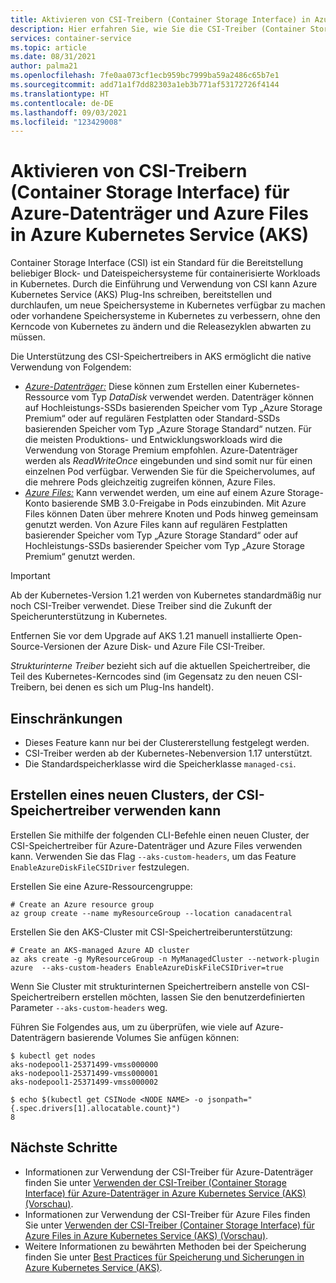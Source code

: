 ```yaml
---
title: Aktivieren von CSI-Treibern (Container Storage Interface) in Azure Kubernetes Service (AKS)
description: Hier erfahren Sie, wie Sie die CSI-Treiber (Container Storage Interface) für Azure-Datenträger und Azure Files in einem AKS-Cluster (Azure Kubernetes Service) aktivieren.
services: container-service
ms.topic: article
ms.date: 08/31/2021
author: palma21
ms.openlocfilehash: 7fe0aa073cf1ecb959bc7999ba59a2486c65b7e1
ms.sourcegitcommit: add71a1f7dd82303a1eb3b771af53172726f4144
ms.translationtype: HT
ms.contentlocale: de-DE
ms.lasthandoff: 09/03/2021
ms.locfileid: "123429008"
---
```

# <a name="enable-container-storage-interface-csi-drivers-for-azure-disks-and-azure-files-on-azure-kubernetes-service-aks"></a>Aktivieren von CSI-Treibern (Container Storage Interface) für Azure-Datenträger und Azure Files in Azure Kubernetes Service (AKS)

Container Storage Interface (CSI) ist ein Standard für die Bereitstellung beliebiger Block- und Dateispeichersysteme für containerisierte Workloads in Kubernetes. Durch die Einführung und Verwendung von CSI kann Azure Kubernetes Service (AKS) Plug-Ins schreiben, bereitstellen und durchlaufen, um neue Speichersysteme in Kubernetes verfügbar zu machen oder vorhandene Speichersysteme in Kubernetes zu verbessern, ohne den Kerncode von Kubernetes zu ändern und die Releasezyklen abwarten zu müssen.

Die Unterstützung des CSI-Speichertreibers in AKS ermöglicht die native Verwendung von Folgendem:
- [*Azure-Datenträger:*](azure-disk-csi.md) Diese können zum Erstellen einer Kubernetes-Ressource vom Typ *DataDisk* verwendet werden. Datenträger können auf Hochleistungs-SSDs basierenden Speicher vom Typ „Azure Storage Premium“ oder auf regulären Festplatten oder Standard-SSDs basierenden Speicher vom Typ „Azure Storage Standard“ nutzen. Für die meisten Produktions- und Entwicklungsworkloads wird die Verwendung von Storage Premium empfohlen. Azure-Datenträger werden als *ReadWriteOnce* eingebunden und sind somit nur für einen einzelnen Pod verfügbar. Verwenden Sie für die Speichervolumes, auf die mehrere Pods gleichzeitig zugreifen können, Azure Files.
- [*Azure Files:*](azure-files-csi.md) Kann verwendet werden, um eine auf einem Azure Storage-Konto basierende SMB 3.0-Freigabe in Pods einzubinden. Mit Azure Files können Daten über mehrere Knoten und Pods hinweg gemeinsam genutzt werden. Von Azure Files kann auf regulären Festplatten basierender Speicher vom Typ „Azure Storage Standard“ oder auf Hochleistungs-SSDs basierender Speicher vom Typ „Azure Storage Premium“ genutzt werden.

> [!IMPORTANT]
> Ab der Kubernetes-Version 1.21 werden von Kubernetes standardmäßig nur noch CSI-Treiber verwendet. Diese Treiber sind die Zukunft der Speicherunterstützung in Kubernetes.
> 
> Entfernen Sie vor dem Upgrade auf AKS 1.21 manuell installierte Open-Source-Versionen der Azure Disk- und Azure File CSI-Treiber.
> 
> *Strukturinterne Treiber* bezieht sich auf die aktuellen Speichertreiber, die Teil des Kubernetes-Kerncodes sind (im Gegensatz zu den neuen CSI-Treibern, bei denen es sich um Plug-Ins handelt).

## <a name="limitations"></a>Einschränkungen

- Dieses Feature kann nur bei der Clustererstellung festgelegt werden.
- CSI-Treiber werden ab der Kubernetes-Nebenversion 1.17 unterstützt.
- Die Standardspeicherklasse wird die Speicherklasse `managed-csi`.

## <a name="create-a-new-cluster-that-can-use-csi-storage-drivers"></a>Erstellen eines neuen Clusters, der CSI-Speichertreiber verwenden kann

Erstellen Sie mithilfe der folgenden CLI-Befehle einen neuen Cluster, der CSI-Speichertreiber für Azure-Datenträger und Azure Files verwenden kann. Verwenden Sie das Flag `--aks-custom-headers`, um das Feature `EnableAzureDiskFileCSIDriver` festzulegen.

Erstellen Sie eine Azure-Ressourcengruppe:

```azurecli-interactive
# Create an Azure resource group
az group create --name myResourceGroup --location canadacentral
```

Erstellen Sie den AKS-Cluster mit CSI-Speichertreiberunterstützung:

```azurecli-interactive
# Create an AKS-managed Azure AD cluster
az aks create -g MyResourceGroup -n MyManagedCluster --network-plugin azure  --aks-custom-headers EnableAzureDiskFileCSIDriver=true
```

Wenn Sie Cluster mit strukturinternen Speichertreibern anstelle von CSI-Speichertreibern erstellen möchten, lassen Sie den benutzerdefinierten Parameter `--aks-custom-headers` weg.


Führen Sie Folgendes aus, um zu überprüfen, wie viele auf Azure-Datenträgern basierende Volumes Sie anfügen können:

```console
$ kubectl get nodes
aks-nodepool1-25371499-vmss000000
aks-nodepool1-25371499-vmss000001
aks-nodepool1-25371499-vmss000002

$ echo $(kubectl get CSINode <NODE NAME> -o jsonpath="{.spec.drivers[1].allocatable.count}")
8
```

## <a name="next-steps"></a>Nächste Schritte

- Informationen zur Verwendung der CSI-Treiber für Azure-Datenträger finden Sie unter [Verwenden der CSI-Treiber (Container Storage Interface) für Azure-Datenträger in Azure Kubernetes Service (AKS) (Vorschau)](azure-disk-csi.md).
- Informationen zur Verwendung der CSI-Treiber für Azure Files finden Sie unter [Verwenden der CSI-Treiber (Container Storage Interface) für Azure Files in Azure Kubernetes Service (AKS) (Vorschau)](azure-files-csi.md).
- Weitere Informationen zu bewährten Methoden bei der Speicherung finden Sie unter [Best Practices für Speicherung und Sicherungen in Azure Kubernetes Service (AKS)][operator-best-practices-storage].

<!-- LINKS - external -->
[access-modes]: https://kubernetes.io/docs/concepts/storage/persistent-volumes/#access-modes
[kubectl-apply]: https://kubernetes.io/docs/reference/generated/kubectl/kubectl-commands#apply
[kubectl-get]: https://kubernetes.io/docs/reference/generated/kubectl/kubectl-commands#get
[kubernetes-storage-classes]: https://kubernetes.io/docs/concepts/storage/storage-classes/
[kubernetes-volumes]: https://kubernetes.io/docs/concepts/storage/persistent-volumes/
[managed-disk-pricing-performance]: https://azure.microsoft.com/pricing/details/managed-disks/

<!-- LINKS - internal -->
[azure-disk-volume]: azure-disk-volume.md
[azure-files-pvc]: azure-files-dynamic-pv.md
[premium-storage]: ../virtual-machines/disks-types.md
[az-disk-list]: /cli/azure/disk#az_disk_list
[az-snapshot-create]: /cli/azure/snapshot#az_snapshot_create
[az-disk-create]: /cli/azure/disk#az_disk_create
[az-disk-show]: /cli/azure/disk#az_disk_show
[aks-quickstart-cli]: kubernetes-walkthrough.md
[aks-quickstart-portal]: kubernetes-walkthrough-portal.md
[install-azure-cli]: /cli/azure/install-azure-cli
[operator-best-practices-storage]: operator-best-practices-storage.md
[concepts-storage]: concepts-storage.md
[storage-class-concepts]: concepts-storage.md#storage-classes
[az-extension-add]: /cli/azure/extension#az_extension_add
[az-extension-update]: /cli/azure/extension#az_extension_update
[az-feature-register]: /cli/azure/feature#az_feature_register
[az-feature-list]: /cli/azure/feature#az_feature_list
[az-provider-register]: /cli/azure/provider#az_provider_register
